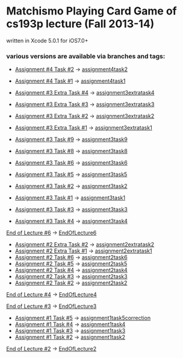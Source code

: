 # Matchismo Playing Card Game of cs193p lecture (Fall 2013-14)

written in Xcode 5.0.1 for iOS7.0+


### various versions are available via branches and tags:

+ [Assignment #4 Task #2](http://cs193p.m2m.at/cs193p-assignment-4-task-2-fall-2013-14/) -> [assignment4task2](https://github.com/m2mtech/matchismo-2013-14/tree/assignment4task2)
+ [Assignment #4 Task #1](http://cs193p.m2m.at/cs193p-assignment-4-task-1-fall-2013-14/) -> [assignment4task1](https://github.com/m2mtech/matchismo-2013-14/tree/assignment4task1)

+ [Assignment #3 Extra Task #4](http://cs193p.m2m.at/cs193p-assignment-3-extra-task-4-fall-2013-14/) -> [assignment3extratask4](https://github.com/m2mtech/matchismo-2013-14/tree/assignment3extratask4)
+ [Assignment #3 Extra Task #3](http://cs193p.m2m.at/cs193p-assignment-3-extra-task-3-fall-2013-14/) -> [assignment3extratask3](https://github.com/m2mtech/matchismo-2013-14/tree/assignment3extratask3)
+ [Assignment #3 Extra Task #2](http://cs193p.m2m.at/cs193p-assignment-3-extra-task-2-fall-2013-14/) -> [assignment3extratask2](https://github.com/m2mtech/matchismo-2013-14/tree/assignment3extratask2)
+ [Assignment #3 Extra Task #1](http://cs193p.m2m.at/cs193p-assignment-3-extra-task-1-fall-2013-14/) -> [assignment3extratask1](https://github.com/m2mtech/matchismo-2013-14/tree/assignment3extratask1)
+ [Assignment #3 Task #9](http://cs193p.m2m.at/cs193p-assignment-3-task-9-fall-2013-14/) -> [assignment3task9](https://github.com/m2mtech/matchismo-2013-14/tree/assignment3task9)
+ [Assignment #3 Task #8](http://cs193p.m2m.at/cs193p-assignment-3-task-8-fall-2013-14/) -> [assignment3task8](https://github.com/m2mtech/matchismo-2013-14/tree/assignment3task8)
+ [Assignment #3 Task #6](http://cs193p.m2m.at/cs193p-assignment-3-task-6-fall-2013-14/) -> [assignment3task6](https://github.com/m2mtech/matchismo-2013-14/tree/assignment3task6)
+ [Assignment #3 Task #5](http://cs193p.m2m.at/cs193p-assignment-3-task-5-fall-2013-14/) -> [assignment3task5](https://github.com/m2mtech/matchismo-2013-14/tree/assignment3task5)
+ [Assignment #3 Task #2](http://cs193p.m2m.at/cs193p-assignment-3-task-2-fall-2013-14/) -> [assignment3task2](https://github.com/m2mtech/matchismo-2013-14/tree/assignment3task2)
+ [Assignment #3 Task #1](http://cs193p.m2m.at/cs193p-assignment-3-task-1-fall-2013-14/) -> [assignment3task1](https://github.com/m2mtech/matchismo-2013-14/tree/assignment3task1)
+ [Assignment #3 Task #3](http://cs193p.m2m.at/cs193p-assignment-3-task-3-fall-2013-14/) -> [assignment3task3](https://github.com/m2mtech/matchismo-2013-14/tree/assignment3task3)
+ [Assignment #3 Task #4](http://cs193p.m2m.at/cs193p-assignment-3-task-4-fall-2013-14/) -> [assignment3task4](https://github.com/m2mtech/matchismo-2013-14/tree/assignment3task4)

[End of Lecture #6](http://cs193p.m2m.at/cs193p-lecture-6-views-and-gestures-fall-2013-14/) -> [EndOfLecture6](https://github.com/m2mtech/matchismo-2013-14/tree/EndOfLecture6)

+ [Assignment #2 Extra Task #2](http://cs193p.m2m.at/cs193p-assignment-2-extra-task-2-fall-2013-14/) -> [assignment2extratask2](https://github.com/m2mtech/matchismo-2013-14/tree/assignment2extratask2)
+ [Assignment #2 Extra Task #1](http://cs193p.m2m.at/cs193p-assignment-2-extra-task-1-fall-2013-14/) -> [assignment2extratask1](https://github.com/m2mtech/matchismo-2013-14/tree/assignment2extratask1)
+ [Assignment #2 Task #6](http://cs193p.m2m.at/cs193p-assignment-2-task-6-fall-2013-14/) -> [assignment2task6](https://github.com/m2mtech/matchismo-2013-14/tree/assignment2task6)
+ [Assignment #2 Task #5](http://cs193p.m2m.at/cs193p-assignment-2-task-5-fall-2013-14/) -> [assignment2task5](https://github.com/m2mtech/matchismo-2013-14/tree/assignment2task5)
+ [Assignment #2 Task #4](http://cs193p.m2m.at/cs193p-assignment-2-task-4-fall-2013-14/) -> [assignment2task4](https://github.com/m2mtech/matchismo-2013-14/tree/assignment2task4)
+ [Assignment #2 Task #3](http://cs193p.m2m.at/cs193p-assignment-2-task-3-fall-2013-14/) -> [assignment2task3](https://github.com/m2mtech/matchismo-2013-14/tree/assignment2task3)
+ [Assignment #2 Task #2](http://cs193p.m2m.at/cs193p-assignment-2-task-2-fall-2013-14/) -> [assignment2task2](https://github.com/m2mtech/matchismo-2013-14/tree/assignment2task2)

[End of Lecture #4](http://cs193p.m2m.at/cs193p-lecture-4-foundation-and-attributed-strings-fall-2013-14/) -> [EndOfLecture4](https://github.com/m2mtech/matchismo-2013-14/tree/EndOfLecture4)

[End of Lecture #3](http://cs193p.m2m.at/cs193p-lecture-3-objective-c-fall-2013-14/) -> [EndOfLecture3](https://github.com/m2mtech/matchismo-2013-14/tree/EndOfLecture3)

+ [Assignment #1 Task #5](http://cs193p.m2m.at/cs193p-assignment-1-task-5-fall-2013-14/) -> [assignment1task5correction](https://github.com/m2mtech/matchismo-2013-14/tree/assignment1task5correction)
+ [Assignment #1 Task #4](http://cs193p.m2m.at/cs193p-assignment-1-task-4-fall-2013-14/) -> [assignment1task4](https://github.com/m2mtech/matchismo-2013-14/tree/assignment1task4)
+ [Assignment #1 Task #3](http://cs193p.m2m.at/cs193p-assignment-1-task-3-fall-2013-14/) -> [assignment1task3](https://github.com/m2mtech/matchismo-2013-14/tree/assignment1task3)
+ [Assignment #1 Task #2](http://cs193p.m2m.at/cs193p-assignment-1-task-2-fall-2013-14/) -> [assignment1task2](https://github.com/m2mtech/matchismo-2013-14/tree/assignment1task2)

[End of Lecture #2](http://cs193p.m2m.at/cs193p-lecture-2-xcode-5-fall-2013-14/) -> [EndOfLecture2](https://github.com/m2mtech/matchismo-2013-14/tree/EndOfLecture2)